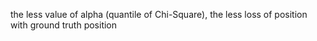 the less value of alpha (quantile of Chi-Square), the less loss of position with ground truth position
